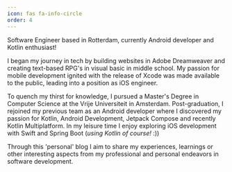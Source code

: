 ```yaml
---
icon: fas fa-info-circle
order: 4
---
```


Software Engineer based in Rotterdam, currently Android developer and Kotlin enthusiast!

I began my journey in tech by building websites in Adobe Dreamweaver and creating text-based RPG's in visual basic in middle school. My passion for mobile development ignited with the release of Xcode was made available to the public, leading into a position as iOS engineer.

To quench my thirst for knowledge, I pursued a Master's Degree in Computer Science at the Vrije Universiteit in Amsterdam. Post-graduation, I rejoined my previous team as an Android developer where I discovered my passion for Kotlin, Android Development, Jetpack Compose and recently Kotlin Multiplatform. In my leisure time I enjoy exploring iOS development with Swift and Spring Boot (*using Kotlin of course!* :))

Through this 'personal' blog I aim to share my experiences, learnings or other interesting aspects from my professional and personal endeavors in software development.
